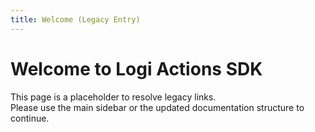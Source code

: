 ```yaml
---
title: Welcome (Legacy Entry)
---
```


# Welcome to Logi Actions SDK

This page is a placeholder to resolve legacy links.  
Please use the main sidebar or the updated documentation structure to continue.
